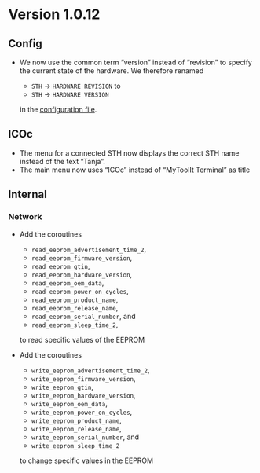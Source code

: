 # Version 1.0.12

## Config

- We now use the common term “version” instead of “revision” to specify the current state of the hardware. We therefore renamed

  - `STH` → `HARDWARE REVISION` to
  - `STH` → `HARDWARE VERSION`

  in the [configuration file](../../mytoolit/config/config.yaml).

## ICOc

- The menu for a connected STH now displays the correct STH name instead of the text “Tanja”.
- The main menu now uses “ICOc” instead of “MyToolIt Terminal” as title

## Internal

### Network

- Add the coroutines

  - `read_eeprom_advertisement_time_2`,
  - `read_eeprom_firmware_version`,
  - `read_eeprom_gtin`,
  - `read_eeprom_hardware_version`,
  - `read_eeprom_oem_data`,
  - `read_eeprom_power_on_cycles`,
  - `read_eeprom_product_name`,
  - `read_eeprom_release_name`,
  - `read_eeprom_serial_number`, and
  - `read_eeprom_sleep_time_2`,

  to read specific values of the EEPROM

- Add the coroutines

  - `write_eeprom_advertisement_time_2`,
  - `write_eeprom_firmware_version`,
  - `write_eeprom_gtin`,
  - `write_eeprom_hardware_version`,
  - `write_eeprom_oem_data`,
  - `write_eeprom_power_on_cycles`,
  - `write_eeprom_product_name`,
  - `write_eeprom_release_name`,
  - `write_eeprom_serial_number`, and
  - `write_eeprom_sleep_time_2`

  to change specific values in the EEPROM
